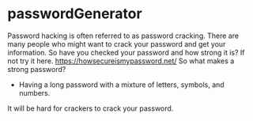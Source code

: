 # passwordGenerator
Password hacking is often referred to as password cracking. There are many people who might want to crack your password and get your information. So have you checked your password and how strong it is? If not try it here. https://howsecureismypassword.net/
So what makes a strong password?
- Having a long password with a mixture of letters, symbols, and numbers. 

It will be hard for crackers to crack your password.  

